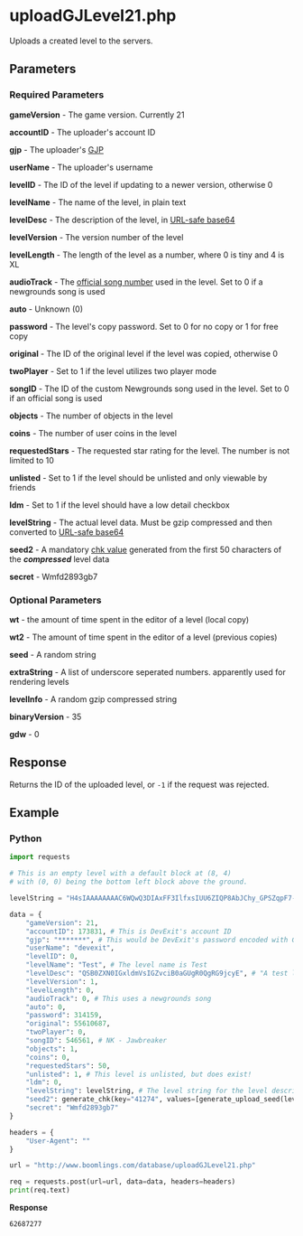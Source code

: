# uploadGJLevel21.php

Uploads a created level to the servers.

## Parameters

### Required Parameters

**gameVersion** - The game version. Currently 21

**accountID** - The uploader's account ID

**gjp** - The uploader's [GJP](/topics/gjp.md)

**userName** - The uploader's username

**levelID** - The ID of the level if updating to a newer version, otherwise 0

**levelName** - The name of the level, in plain text

**levelDesc** - The description of the level, in [URL-safe base64](/topics/encryption/base64.md)

**levelVersion** - The version number of the level

**levelLength** - The length of the level as a number, where 0 is tiny and 4 is XL

**audioTrack** - The [official song number](/reference.md) used in the level. Set to 0 if a newgrounds song is used

**auto** - Unknown (0)

**password** - The level's copy password. Set to 0 for no copy or 1 for free copy

**original** - The ID of the original level if the level was copied, otherwise 0

**twoPlayer** - Set to 1 if the level utilizes two player mode

**songID** - The ID of the custom Newgrounds song used in the level. Set to 0 if an official song is used

**objects** - The number of objects in the level

**coins** - The number of user coins in the level

**requestedStars** - The requested star rating for the level. The number is not limited to 10

**unlisted** - Set to 1 if the level should be unlisted and only viewable by friends

**ldm** - Set to 1 if the level should have a low detail checkbox

**levelString** - The actual level data. Must be gzip compressed and then converted to [URL-safe base64](/topics/encryption/base64.md)

**seed2** - A mandatory [chk value](/topics/encryption/chk.md) generated from the first 50 characters of the **_compressed_** level data

**secret** - Wmfd2893gb7

### Optional Parameters

**wt** - the amount of time spent in the editor of a level (local copy)

**wt2** - The amount of time spent in the editor of a level (previous copies)

**seed** - A random string

**extraString** - A list of underscore seperated numbers. apparently used for rendering levels

**levelInfo** - A random gzip compressed string

**binaryVersion** - 35

**gdw** - 0

## Response

Returns the ID of the uploaded level, or `-1` if the request was rejected.

## Example

<!-- tabs:start -->

### **Python**

```py
import requests

# This is an empty level with a default block at (8, 4)
# with (0, 0) being the bottom left block above the ground.

levelString = "H4sIAAAAAAAAC6WQwQ3DIAxFF3IlfxsIUU6ZIQP8AbJChy_GPSZqpF7-A4yfDOfhXcCiNMIqnVYrgYQl8rDwBTZCVbkQRI3oVHbiDU6F2jMF_lesl4q4kw2PJMbovxLBQxTpM3-I6q0oHmXjzx7N0240cu5w0UBNtESRkble8uSLHjh8nTubmYJZ2MvMrEITEN0gEJMxlLiMZ28frmj"

data = {
    "gameVersion": 21,
    "accountID": 173831, # This is DevExit's account ID
    "gjp": "*******", # This would be DevExit's password encoded with GJP encryption
    "userName": "devexit",
    "levelID": 0,
    "levelName": "Test", # The level name is Test
    "levelDesc": "QSB0ZXN0IGxldmVsIGZvciB0aGUgR0QgRG9jcyE", # "A test level for the GD Docs!"
    "levelVersion": 1,
    "levelLength": 0,
    "audioTrack": 0, # This uses a newgrounds song
    "auto": 0,
    "password": 314159,
    "original": 55610687,
    "twoPlayer": 0,
    "songID": 546561, # NK - Jawbreaker
    "objects": 1,
    "coins": 0,
    "requestedStars": 50,
    "unlisted": 1, # This level is unlisted, but does exist!
    "ldm": 0,
    "levelString": levelString, # The level string for the level described above
    "seed2": generate_chk(key="41274", values=[generate_upload_seed(levelString)], salt="xI25fpAapCQg"), # This is talked about in the CHK encryption,
    "secret": "Wmfd2893gb7"
}

headers = {
	"User-Agent": ""
}

url = "http://www.boomlings.com/database/uploadGJLevel21.php"

req = requests.post(url=url, data=data, headers=headers)
print(req.text)
```

<!-- tabs:end -->

**Response**

```plain
62687277
```

